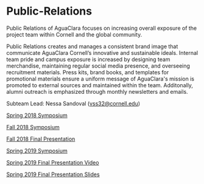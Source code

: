 # Public-Relations
Public Relations of AguaClara focuses on increasing overall exposure of the project team within Cornell and the global community.

Public Relations creates and manages a consistent brand image that communicate AguaClara Cornell’s innovative and sustainable ideals. Internal team pride and campus exposure is increased by designing team merchandise, maintaining regular social media presence, and overseeing recruitment materials. Press kits, brand books, and templates for promotional materials ensure a uniform message of AguaClara's mission is promoted to external sources and maintained within the team. Additonally, alumni outreach is emphasized through monthly newsletters and emails.

Subteam Lead: Nessa Sandoval (vss32@cornell.edu)

[Spring 2018 Symposium](https://docs.google.com/presentation/d/1xSMuG-DKSeWRSHQlxlnYcS4tlDcjJRF_OSa3xwF2sXc/edit#slide=id.g34e3458c17_1_10) 

[Fall 2018 Symposium](https://docs.google.com/presentation/d/1bEIPCEorECUmhZff_DJQz2Tguj-KuTtRl_Wi_6FQ7uc/edit?usp=sharing) 

[Fall 2018 Final Presentation](https://docs.google.com/presentation/d/1fHH9CtiY1F4bSuquySCU6cFpu54iBJpLU0rsIPtMVes/edit?usp=sharing)

[Spring 2019 Symposium](https://docs.google.com/presentation/d/1wmhDJXykSZTu-5_61i2VxTSpPTciC_4ZSG6j_KOKmtw/edit?usp=sharing)

[Spring 2019 Final Presentation Video](https://www.youtube.com/watch?v=4sfoKzkZ8tA&list=PLhsGtpY8ipdZL4lExJA8KC0zCkaxwfs8R&index=19)

[Spring 2019 Final Presentation Slides](https://docs.google.com/presentation/d/1aQ4mD0MuH-wjbXiDS332j2f5WUdo6DBuAN-KvBZsjNs/edit#slide=id.g57161f5e08_0_0)
